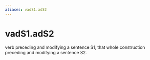 ```yaml
---
aliases: vadS1.adS2
---
```

# vadS1.adS2

verb preceding and modifying a sentence S1, that whole construction preceding and modifying a sentence S2.
